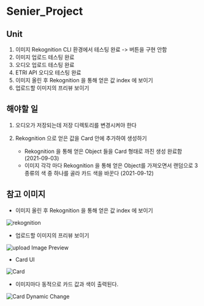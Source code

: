 # Senier_Project

## Unit

1. 이미지 Rekognition CLI 환경에서 테스팅 완료 -> 버튼을 구현 안함
2. 이미지 업로드 테스팅 완료
3. 오디오 업로드 테스팅 완료
4. ETRI API 오디오 테스팅 완료
5. 이미지 올린 후 Rekognition 을 통해 얻은 값 index 에 보이기 
6. 업로드할 이미지의 프리뷰 보이기

## 해야할 일

1. 오디오가 저장되는데 저장 디렉토리를 변경시켜야 한다

2. Rekognition 으로 얻은 값을 Card 안에 추가하여 생성하기
   * Rekognition 을 통해 얻은 Object 들을 Card 형태로 까진 생성 완료함 (2021-09-03)
   * 이미지 각각 마다 Rekognition 을 통해 얻은 Object를 가져오면서 랜덤으로 3종류의 색 중 하나를 골라 카드 색을 바꾼다 (2021-09-12)


## 참고 이미지

* 이미지 올린 후 Rekognition 을 통해 얻은 값 index 에 보이기 

![rekognition](https://user-images.githubusercontent.com/31675804/131493311-cc84baea-0e77-4e0f-982c-bfbdebe7f0f1.png)

* 업로드할 이미지의 프리뷰 보이기

![upload Image Preview](https://user-images.githubusercontent.com/31675804/131618629-5968d163-f6ea-4bf8-851b-2e71ced017c8.png)

* Card UI

![Card](https://user-images.githubusercontent.com/31675804/131831160-cb8b9fcd-0ef2-4900-acca-2da6ca9c047b.gif)

* 이미지마다 동적으로 카드 값과 색이 출력된다.

![Card Dynamic Change](https://user-images.githubusercontent.com/31675804/132990451-6b1ae90c-576a-4a29-8ab8-fa310e19620c.gif)
